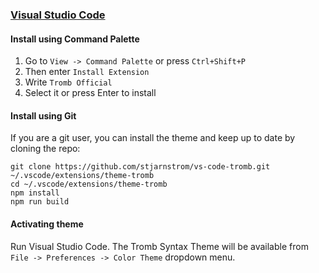 ### [Visual Studio Code](https://code.visualstudio.com/)

#### Install using Command Palette

1.  Go to `View -> Command Palette` or press `Ctrl+Shift+P`
2.  Then enter `Install Extension`
3.  Write `Tromb Official`
4.  Select it or press Enter to install

#### Install using Git

If you are a git user, you can install the theme and keep up to date by cloning the repo:

    git clone https://github.com/stjarnstrom/vs-code-tromb.git ~/.vscode/extensions/theme-tromb
    cd ~/.vscode/extensions/theme-tromb
    npm install
    npm run build

#### Activating theme

Run Visual Studio Code. The Tromb Syntax Theme will be available from `File -> Preferences -> Color Theme` dropdown menu.
